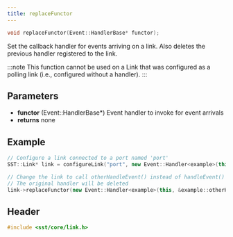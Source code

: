 ```yaml
---
title: replaceFunctor
---
```


```cpp
void replaceFunctor(Event::HandlerBase* functor);
```

Set the callback handler for events arriving on a link. Also deletes the previous handler registered to the link.

:::note
This function cannot be used on a Link that was configured as a polling link (i.e., configured without a handler).
:::

## Parameters
* **functor** (Event::HandlerBase*) Event handler to invoke for event arrivals
* **returns** none


## Example
```cpp
// Configure a link connected to a port named 'port' 
SST::Link* link = configureLink("port", new Event::Handler<example>(this, &example::handleEvent));

// Change the link to call otherHandleEvent() instead of handleEvent() when an event arrives
// The original handler will be deleted
link->replaceFunctor(new Event::Handler<example>(this, &example::otherHandleEvent));
```

## Header
```cpp
#include <sst/core/link.h>
```
